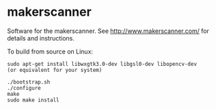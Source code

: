 makerscanner
============

Software for the makerscanner.  See http://www.makerscanner.com/ for details and  instructions.


To build from source on Linux:

    sudo apt-get install libwxgtk3.0-dev libgsl0-dev libopencv-dev
    (or equivalent for your system)

    ./bootstrap.sh
    ./configure
    make
    sudo make install

